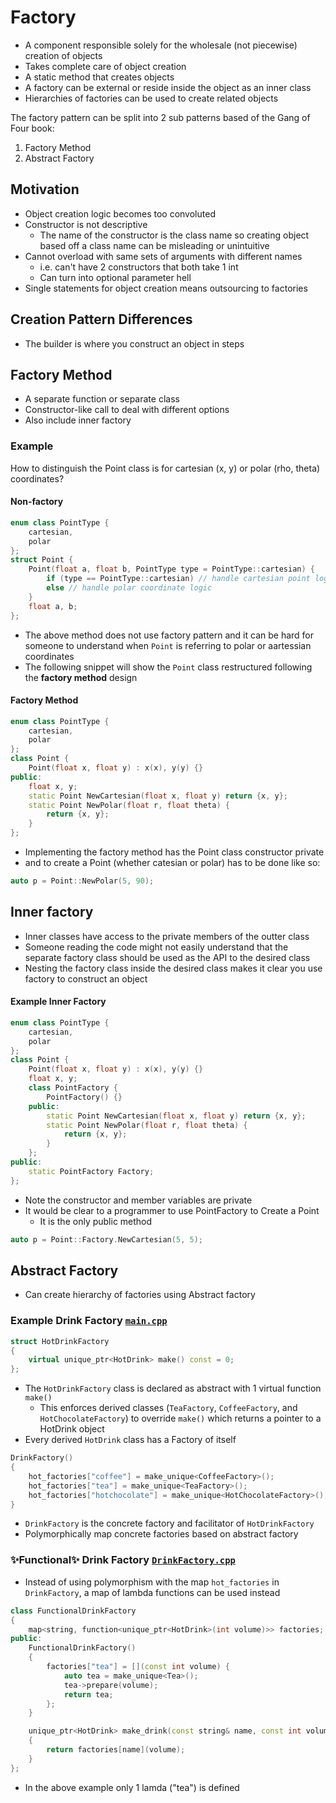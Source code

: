 # Factory

- A component responsible solely for the wholesale (not piecewise) creation of objects
- Takes complete care of object creation
- A static method that creates objects
- A factory can be external or reside inside the object as an inner class
- Hierarchies of factories can be used to create related objects

The factory pattern can be split into 2 sub patterns based of the Gang of Four book:
1. Factory Method
2. Abstract Factory

## Motivation
- Object creation logic becomes too convoluted
- Constructor is not descriptive
    - The name of the constructor is the class name so creating object based off a class name can be misleading or unintuitive
- Cannot overload with same sets of arguments with different names
    - i.e. can't have 2 constructors that both take 1 int
    - Can turn into optional parameter hell
- Single statements for object creation means outsourcing to factories

## Creation Pattern Differences
- The builder is where you construct an object in steps

## Factory Method
- A separate function or separate class
- Constructor-like call to deal with different options
- Also include inner factory

### Example
How to distinguish the Point class is for cartesian (x, y) or polar (rho, theta) coordinates?
#### Non-factory
```c++
enum class PointType {
    cartesian,
    polar
};
struct Point {
    Point(float a, float b, PointType type = PointType::cartesian) {
        if (type == PointType::cartesian) // handle cartesian point logic
        else // handle polar coordinate logic
    }
    float a, b;
};
```
- The above method does not use factory pattern and it can be hard for someone to understand when `Point` is referring to polar or aartessian coordinates
- The following snippet will show the `Point` class restructured following the **factory method** design
#### Factory Method
```c++
enum class PointType {
    cartesian,
    polar
};
class Point {
    Point(float x, float y) : x(x), y(y) {}
public:
    float x, y;
    static Point NewCartesian(float x, float y) return {x, y};
    static Point NewPolar(float r, float theta) {
        return {x, y};
    }
};
```
- Implementing the factory method has the Point class constructor private
- and to create a Point (whether catesian or polar) has to be done like so:
```c++
auto p = Point::NewPolar(5, 90);
```

## Inner factory
- Inner classes have access to the private members of the outter class
- Someone reading the code might not easily understand that the separate factory class should be used as the API to the desired class
- Nesting the factory class inside the desired class makes it clear you use factory to construct an object

#### Example Inner Factory
```c++
enum class PointType {
    cartesian,
    polar
};
class Point {
    Point(float x, float y) : x(x), y(y) {}
    float x, y;
    class PointFactory {
        PointFactory() {}
    public:
        static Point NewCartesian(float x, float y) return {x, y};
        static Point NewPolar(float r, float theta) {
            return {x, y};
        }
    };
public:
    static PointFactory Factory;
};
```
- Note the constructor and member variables are private
- It would be clear to a programmer to use PointFactory to Create a Point
   - It is the only public method
```c++
auto p = Point::Factory.NewCartesian(5, 5);
```

## Abstract Factory
- Can create hierarchy of factories using Abstract factory

### Example Drink Factory [`main.cpp`](main.cpp)
```cpp
struct HotDrinkFactory
{
    virtual unique_ptr<HotDrink> make() const = 0;
};
```
- The `HotDrinkFactory` class is declared as abstract with 1 virtual function `make()`
  - This enforces derived classes (`TeaFactory`, `CoffeeFactory`, and `HotChocolateFactory`) to override `make()` which returns a pointer to a HotDrink object
- Every derived `HotDrink` class has a Factory of itself
```cpp
DrinkFactory()
{
    hot_factories["coffee"] = make_unique<CoffeeFactory>();
    hot_factories["tea"] = make_unique<TeaFactory>();
    hot_factories["hotchocolate"] = make_unique<HotChocolateFactory>();
}
```
- `DrinkFactory` is the concrete factory and facilitator of `HotDrinkFactory`
- Polymorphically map concrete factories based on abstract factory

### ✨Functional✨ Drink Factory [`DrinkFactory.cpp`](DrinkFactory.cpp)
- Instead of using polymorphism with the map `hot_factories` in `DrinkFactory`, a map of lambda functions can be used instead
```cpp
class FunctionalDrinkFactory
{
    map<string, function<unique_ptr<HotDrink>(int volume)>> factories;
public:
    FunctionalDrinkFactory()
    {
        factories["tea"] = [](const int volume) {
            auto tea = make_unique<Tea>();
            tea->prepare(volume);
            return tea;
        };
    }

    unique_ptr<HotDrink> make_drink(const string& name, const int volume=100)
    {
        return factories[name](volume);
    }
};
```
- In the above example only 1 lamda ("tea") is defined
